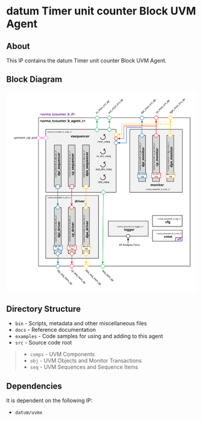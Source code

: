 # datum Timer unit counter Block UVM Agent


## About
This IP contains the datum Timer unit counter Block UVM Agent.


## Block Diagram
![alt text](./docs/agent_block_diagram.svg "Timer unit counter Block UVM Agent Block Diagram")

## Directory Structure
* `bin` - Scripts, metadata and other miscellaneous files
* `docs` - Reference documentation
* `examples` - Code samples for using and adding to this agent
* `src` - Source code root

> * `comps` - UVM Components
> * `obj` - UVM Objects and Monitor Transactions
> * `seq` - UVM Sequences and Sequence Items


## Dependencies
It is dependent on the following IP:

* `datum/uvmx`